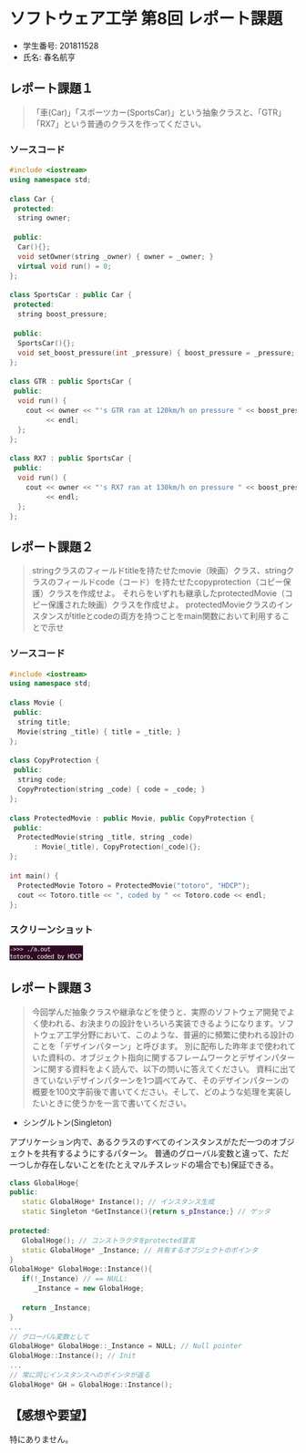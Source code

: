 <!-- markdownlint-disable MD024 -->
# ソフトウェア工学 第8回 レポート課題

- 学生番号: 201811528
- 氏名: 春名航亨

## レポート課題１

> 「車(Car)」「スポーツカー(SportsCar)」という抽象クラスと、「GTR」「RX7」という普通のクラスを作ってください。

### ソースコード

```cpp
#include <iostream>
using namespace std;

class Car {
 protected:
  string owner;

 public:
  Car(){};
  void setOwner(string _owner) { owner = _owner; }
  virtual void run() = 0;
};

class SportsCar : public Car {
 protected:
  string boost_pressure;

 public:
  SportsCar(){};
  void set_boost_pressure(int _pressure) { boost_pressure = _pressure; }
};

class GTR : public SportsCar {
 public:
  void run() {
    cout << owner << "'s GTR ran at 120km/h on pressure " << boost_pressure
         << endl;
  };
};

class RX7 : public SportsCar {
 public:
  void run() {
    cout << owner << "'s RX7 ran at 130km/h on pressure " << boost_pressure
         << endl;
  };
};
```

## レポート課題２

> stringクラスのフィールドtitleを持たせたmovie（映画）クラス、stringクラスのフィールドcode（コード）を持たせたcopyprotection（コピー保護）クラスを作成せよ。
> それらをいずれも継承したprotectedMovie（コピー保護された映画）クラスを作成せよ。
> protectedMovieクラスのインスタンスがtitleとcodeの両方を持つことをmain関数において利用することで示せ

### ソースコード

```cpp
#include <iostream>
using namespace std;

class Movie {
 public:
  string title;
  Movie(string _title) { title = _title; }
};

class CopyProtection {
 public:
  string code;
  CopyProtection(string _code) { code = _code; }
};

class ProtectedMovie : public Movie, public CopyProtection {
 public:
  ProtectedMovie(string _title, string _code)
      : Movie(_title), CopyProtection(_code){};
};

int main() {
  ProtectedMovie Totoro = ProtectedMovie("totoro", "HDCP");
  cout << Totoro.title << ", coded by " << Totoro.code << endl;
};
```

### スクリーンショット

![_](img/2021-12-23-06-07-39.png)

## レポート課題３

>今回学んだ抽象クラスや継承などを使うと、実際のソフトウェア開発でよく使われる、お決まりの設計をいろいろ実装できるようになります。ソフトウェア工学分野において、このような、普遍的に頻繁に使われる設計のことを「デザインパターン」と呼びます。
>別に配布した昨年まで使われていた資料の、オブジェクト指向に関するフレームワークとデザインパターンに関する資料をよく読んで、以下の問いに答えてください。
>資料に出てきていないデザインパターンを1つ調べてみて、そのデザインパターンの概要を100文字前後で書いてください。そして、どのような処理を実装したいときに使うかを一言で書いてください。

- シングルトン(Singleton)

アプリケーション内で、あるクラスのすべてのインスタンスがただ一つのオブジェクトを共有するようにするパターン。
普通のグローバル変数と違って、ただ一つしか存在しないことを(たとえマルチスレッドの場合でも)保証できる。

```cpp
class GlobalHoge{
public:
   static GlobalHoge* Instance(); // インスタンス生成
   static Singleton *GetInstance(){return s_pInstance;} // ゲッタ

protected:
   GlobalHoge(); // コンストラクタをprotected宣言
   static GlobalHoge* _Instance; // 共有するオブジェクトのポインタ
}
GlobalHoge* GlobalHoge::Instance(){
   if(!_Instance) // == NULL:
      _Instance = new GlobalHoge;

   return _Instance;
}
...
// グローバル変数として
GlobalHoge* GlobalHoge::_Instance = NULL; // Null pointer
GlobalHoge::Instance(); // Init
...
// 常に同じインスタンスへのポインタが返る
GlobalHoge* GH = GlobalHoge::Instance();
```

## 【感想や要望】

特にありません。
